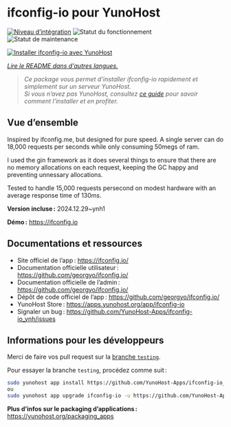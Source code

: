 <!--
Nota bene : ce README est automatiquement généré par <https://github.com/YunoHost/apps/tree/master/tools/readme_generator>
Il NE doit PAS être modifié à la main.
-->

# ifconfig-io pour YunoHost

[![Niveau d’intégration](https://apps.yunohost.org/badge/integration/ifconfig-io)](https://ci-apps.yunohost.org/ci/apps/ifconfig-io/)
![Statut du fonctionnement](https://apps.yunohost.org/badge/state/ifconfig-io)
![Statut de maintenance](https://apps.yunohost.org/badge/maintained/ifconfig-io)

[![Installer ifconfig-io avec YunoHost](https://install-app.yunohost.org/install-with-yunohost.svg)](https://install-app.yunohost.org/?app=ifconfig-io)

*[Lire le README dans d'autres langues.](./ALL_README.md)*

> *Ce package vous permet d’installer ifconfig-io rapidement et simplement sur un serveur YunoHost.*  
> *Si vous n’avez pas YunoHost, consultez [ce guide](https://yunohost.org/install) pour savoir comment l’installer et en profiter.*

## Vue d’ensemble

Inspired by ifconfig.me, but designed for pure speed. A single server can do 18,000 requests per seconds while only consuming 50megs of ram.

I used the gin framework as it does several things to ensure that there are no memory allocations on each request, keeping the GC happy and preventing unnessary allocations.

Tested to handle 15,000 requests persecond on modest hardware with an average response time of 130ms.


**Version incluse :** 2024.12.29~ynh1

**Démo :** <https://ifconfig.io>
## Documentations et ressources

- Site officiel de l’app : <https://ifconfig.io/>
- Documentation officielle utilisateur : <https://github.com/georgyo/ifconfig.io/>
- Documentation officielle de l’admin : <https://github.com/georgyo/ifconfig.io/>
- Dépôt de code officiel de l’app : <https://github.com/georgyo/ifconfig.io/>
- YunoHost Store : <https://apps.yunohost.org/app/ifconfig-io>
- Signaler un bug : <https://github.com/YunoHost-Apps/ifconfig-io_ynh/issues>

## Informations pour les développeurs

Merci de faire vos pull request sur la [branche `testing`](https://github.com/YunoHost-Apps/ifconfig-io_ynh/tree/testing).

Pour essayer la branche `testing`, procédez comme suit :

```bash
sudo yunohost app install https://github.com/YunoHost-Apps/ifconfig-io_ynh/tree/testing --debug
ou
sudo yunohost app upgrade ifconfig-io -u https://github.com/YunoHost-Apps/ifconfig-io_ynh/tree/testing --debug
```

**Plus d’infos sur le packaging d’applications :** <https://yunohost.org/packaging_apps>
